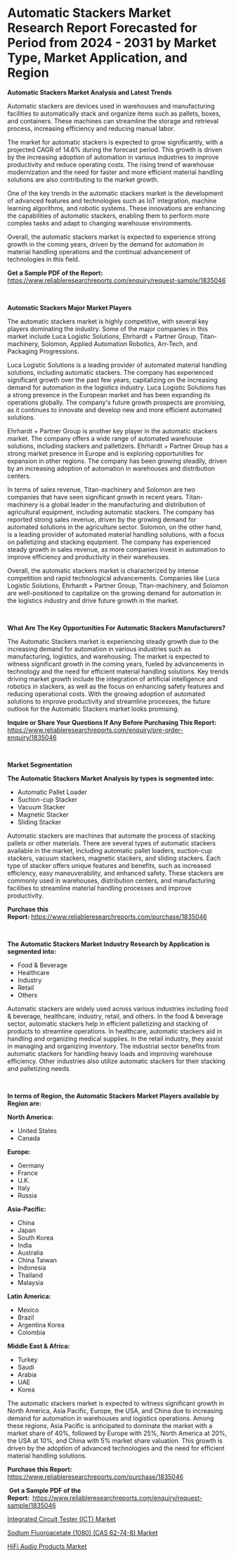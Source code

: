<p><h1>Automatic Stackers Market Research Report Forecasted for Period from 2024 -  2031 by Market Type, Market Application, and Region</h1></p><p><strong>Automatic Stackers Market Analysis and Latest Trends</strong></p>
<p><p>Automatic stackers are devices used in warehouses and manufacturing facilities to automatically stack and organize items such as pallets, boxes, and containers. These machines can streamline the storage and retrieval process, increasing efficiency and reducing manual labor.</p><p>The market for automatic stackers is expected to grow significantly, with a projected CAGR of 14.6% during the forecast period. This growth is driven by the increasing adoption of automation in various industries to improve productivity and reduce operating costs. The rising trend of warehouse modernization and the need for faster and more efficient material handling solutions are also contributing to the market growth.</p><p>One of the key trends in the automatic stackers market is the development of advanced features and technologies such as IoT integration, machine learning algorithms, and robotic systems. These innovations are enhancing the capabilities of automatic stackers, enabling them to perform more complex tasks and adapt to changing warehouse environments.</p><p>Overall, the automatic stackers market is expected to experience strong growth in the coming years, driven by the demand for automation in material handling operations and the continual advancement of technologies in this field.</p></p>
<p><strong>Get a Sample PDF of the Report:&nbsp;</strong> <a href="https://www.reliableresearchreports.com/enquiry/request-sample/1835046">https://www.reliableresearchreports.com/enquiry/request-sample/1835046</a></p>
<p>&nbsp;</p>
<p><strong>Automatic Stackers Major Market Players</strong></p>
<p><p>The automatic stackers market is highly competitive, with several key players dominating the industry. Some of the major companies in this market include Luca Logistic Solutions, Ehrhardt + Partner Group, Titan-machinery, Solomon, Applied Automation Robotics, Arr-Tech, and Packaging Progressions.</p><p>Luca Logistic Solutions is a leading provider of automated material handling solutions, including automatic stackers. The company has experienced significant growth over the past few years, capitalizing on the increasing demand for automation in the logistics industry. Luca Logistic Solutions has a strong presence in the European market and has been expanding its operations globally. The company's future growth prospects are promising, as it continues to innovate and develop new and more efficient automated solutions.</p><p>Ehrhardt + Partner Group is another key player in the automatic stackers market. The company offers a wide range of automated warehouse solutions, including stackers and palletizers. Ehrhardt + Partner Group has a strong market presence in Europe and is exploring opportunities for expansion in other regions. The company has been growing steadily, driven by an increasing adoption of automation in warehouses and distribution centers.</p><p>In terms of sales revenue, Titan-machinery and Solomon are two companies that have seen significant growth in recent years. Titan-machinery is a global leader in the manufacturing and distribution of agricultural equipment, including automatic stackers. The company has reported strong sales revenue, driven by the growing demand for automated solutions in the agriculture sector. Solomon, on the other hand, is a leading provider of automated material handling solutions, with a focus on palletizing and stacking equipment. The company has experienced steady growth in sales revenue, as more companies invest in automation to improve efficiency and productivity in their warehouses.</p><p>Overall, the automatic stackers market is characterized by intense competition and rapid technological advancements. Companies like Luca Logistic Solutions, Ehrhardt + Partner Group, Titan-machinery, and Solomon are well-positioned to capitalize on the growing demand for automation in the logistics industry and drive future growth in the market.</p></p>
<p>&nbsp;</p>
<p><strong>What Are The Key Opportunities For Automatic Stackers Manufacturers?</strong></p>
<p><p>The Automatic Stackers market is experiencing steady growth due to the increasing demand for automation in various industries such as manufacturing, logistics, and warehousing. The market is expected to witness significant growth in the coming years, fueled by advancements in technology and the need for efficient material handling solutions. Key trends driving market growth include the integration of artificial intelligence and robotics in stackers, as well as the focus on enhancing safety features and reducing operational costs. With the growing adoption of automated solutions to improve productivity and streamline processes, the future outlook for the Automatic Stackers market looks promising.</p></p>
<p><strong>Inquire or Share Your Questions If Any Before Purchasing This Report:</strong> <a href="https://www.reliableresearchreports.com/enquiry/pre-order-enquiry/1835046">https://www.reliableresearchreports.com/enquiry/pre-order-enquiry/1835046</a></p>
<p>&nbsp;</p>
<p><strong>Market Segmentation</strong></p>
<p><strong>The Automatic Stackers Market Analysis by types is segmented into:</strong></p>
<p><ul><li>Automatic Pallet Loader</li><li>Suction-cup Stacker</li><li>Vacuum Stacker</li><li>Magnetic Stacker</li><li>Sliding Stacker</li></ul></p>
<p><p>Automatic stackers are machines that automate the process of stacking pallets or other materials. There are several types of automatic stackers available in the market, including automatic pallet loaders, suction-cup stackers, vacuum stackers, magnetic stackers, and sliding stackers. Each type of stacker offers unique features and benefits, such as increased efficiency, easy maneuverability, and enhanced safety. These stackers are commonly used in warehouses, distribution centers, and manufacturing facilities to streamline material handling processes and improve productivity.</p></p>
<p><strong>Purchase this Report:&nbsp;</strong><a href="https://www.reliableresearchreports.com/purchase/1835046">https://www.reliableresearchreports.com/purchase/1835046</a></p>
<p>&nbsp;</p>
<p><strong>The Automatic Stackers Market Industry Research by Application is segmented into:</strong></p>
<p><ul><li>Food & Beverage</li><li>Healthcare</li><li>Industry</li><li>Retail</li><li>Others</li></ul></p>
<p><p>Automatic stackers are widely used across various industries including food & beverage, healthcare, industry, retail, and others. In the food & beverage sector, automatic stackers help in efficient palletizing and stacking of products to streamline operations. In healthcare, automatic stackers aid in handling and organizing medical supplies. In the retail industry, they assist in managing and organizing inventory. The industrial sector benefits from automatic stackers for handling heavy loads and improving warehouse efficiency. Other industries also utilize automatic stackers for their stacking and palletizing needs.</p></p>
<p>&nbsp;</p>
<p><strong>In terms of Region, the Automatic Stackers Market Players available by Region are:</strong></p>
<p>
    <p> <strong> North America: </strong>
        <ul>
            <li>United States</li>
            <li>Canada</li>
        </ul>
        </p> 
    <p> <strong> Europe: </strong>
        <ul>
            <li>Germany</li>
            <li>France</li>
            <li>U.K.</li>
            <li>Italy</li>
            <li>Russia</li>
        </ul>
        </p> 
    <p> <strong> Asia-Pacific: </strong>
        <ul>
            <li>China</li>
            <li>Japan</li>
            <li>South Korea</li>
            <li>India</li>
            <li>Australia</li>
            <li>China Taiwan</li>
            <li>Indonesia</li>
            <li>Thailand</li>
            <li>Malaysia</li>
        </ul>
        </p> 
    <p> <strong> Latin America: </strong>
        <ul>
            <li>Mexico</li>
            <li>Brazil</li>
            <li>Argentina Korea</li>
            <li>Colombia</li>
        </ul>
        </p> 
    <p> <strong> Middle East & Africa: </strong>
        <ul>
            <li>Turkey</li>
            <li>Saudi</li>
            <li>Arabia</li>
            <li>UAE</li>
            <li>Korea</li>
        </ul>
    </p>
    </p>
<p><p>The automatic stackers market is expected to witness significant growth in North America, Asia Pacific, Europe, the USA, and China due to increasing demand for automation in warehouses and logistics operations. Among these regions, Asia Pacific is anticipated to dominate the market with a market share of 40%, followed by Europe with 25%, North America at 20%, the USA at 10%, and China with 5% market share valuation. This growth is driven by the adoption of advanced technologies and the need for efficient material handling solutions.</p></p>
<p><strong>Purchase this Report: </strong><a href="https://www.reliableresearchreports.com/purchase/1835046">https://www.reliableresearchreports.com/purchase/1835046</a></p>
<p>&nbsp;<strong>Get a Sample PDF of the Report:&nbsp;&nbsp;</strong><a href="https://www.reliableresearchreports.com/enquiry/request-sample/1835046">https://www.reliableresearchreports.com/enquiry/request-sample/1835046</a></p>
<p><strong></strong></p>
<p><p><a href="https://github.com/jaidynmorantestelletmjzya/Market-Research-Report-List-1/blob/main/integrated-circuit-tester-ict-market.md">Integrated Circuit Tester (ICT) Market</a></p><p><a href="https://github.com/rahu1506/Market-Research-Report-List-3/blob/main/sodium-fluoroacetate-1080-cas-62-74-8-market.md">Sodium Fluoroacetate (1080) (CAS 62-74-8) Market</a></p><p><a href="https://github.com/juniordelafrance/Market-Research-Report-List-2/blob/main/hifi-audio-products-market.md">HiFi Audio Products Market</a></p></p>